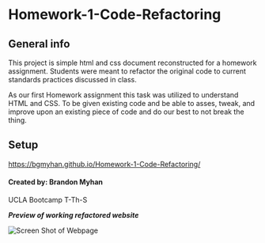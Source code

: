 # Homework-1-Code-Refactoring

## General info
This project is simple html and css document reconstructed for a homework assignment. Students were meant to refactor the original code to current standards practices discussed in class.

As our first Homework assignment this task was utilized to understand HTML and CSS. To be given existing code and be able to asses, tweak, and improve upon an existing piece of code and do our best to not break the thing. 

	
## Setup
https://bgmyhan.github.io/Homework-1-Code-Refactoring/



#### Created by: Brandon Myhan 
UCLA Bootcamp T-Th-S

***Preview of working refactored website***

![Screen Shot of Webpage](/Images/screenShot.png)